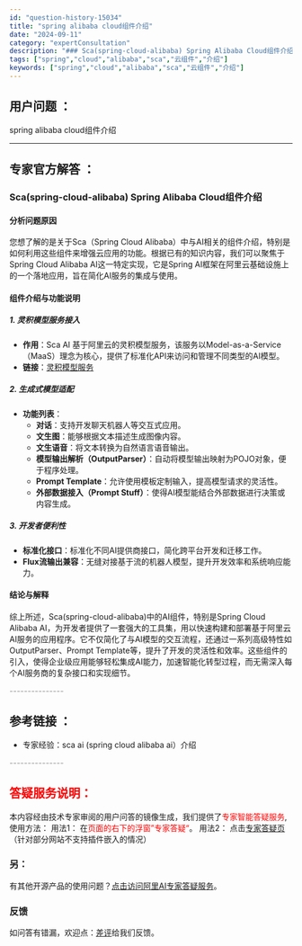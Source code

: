```yaml
---
id: "question-history-15034"
title: "spring alibaba cloud组件介绍"
date: "2024-09-11"
category: "expertConsultation"
description: "### Sca(spring-cloud-alibaba) Spring Alibaba Cloud组件介绍#### 分析问题原因您想了解的是关于Sca（Spring Cloud Alibaba）中与AI相关的组件介绍，特别是如何利用这些组件来增强云应用的功能。根据已有的知识内容，我们可以聚焦于Sp"
tags: ["spring","cloud","alibaba","sca","云组件","介绍"]
keywords: ["spring","cloud","alibaba","sca","云组件","介绍"]
---
```


## 用户问题 ： 
 spring alibaba cloud组件介绍  

---------------
## 专家官方解答 ：

### Sca(spring-cloud-alibaba) Spring Alibaba Cloud组件介绍

#### 分析问题原因
您想了解的是关于Sca（Spring Cloud Alibaba）中与AI相关的组件介绍，特别是如何利用这些组件来增强云应用的功能。根据已有的知识内容，我们可以聚焦于Spring Cloud Alibaba AI这一特定实现，它是Spring AI框架在阿里云基础设施上的一个落地应用，旨在简化AI服务的集成与使用。

#### 组件介绍与功能说明
##### 1. **灵积模型服务接入**
- **作用**：Sca AI 基于阿里云的灵积模型服务，该服务以Model-as-a-Service（MaaS）理念为核心，提供了标准化API来访问和管理不同类型的AI模型。
- **链接**：[灵积模型服务](https://help.aliyun.com/zh/dashscope/)

##### 2. **生成式模型适配**
- **功能列表**：
  - **对话**：支持开发聊天机器人等交互式应用。
  - **文生图**：能够根据文本描述生成图像内容。
  - **文生语音**：将文本转换为自然语言语音输出。
  - **模型输出解析（OutputParser）**：自动将模型输出映射为POJO对象，便于程序处理。
  - **Prompt Template**：允许使用模板定制输入，提高模型请求的灵活性。
  - **外部数据接入（Prompt Stuff）**：使得AI模型能结合外部数据进行决策或内容生成。

##### 3. **开发者便利性**
- **标准化接口**：标准化不同AI提供商接口，简化跨平台开发和迁移工作。
- **Flux流输出兼容**：无缝对接基于流的机器人模型，提升开发效率和系统响应能力。

#### 结论与解释
综上所述，Sca(spring-cloud-alibaba)中的AI组件，特别是Spring Cloud Alibaba AI，为开发者提供了一套强大的工具集，用以快速构建和部署基于阿里云AI服务的应用程序。它不仅简化了与AI模型的交互流程，还通过一系列高级特性如OutputParser、Prompt Template等，提升了开发的灵活性和效率。这些组件的引入，使得企业级应用能够轻松集成AI能力，加速智能化转型过程，而无需深入每个AI服务商的复杂接口和实现细节。


<font color="#949494">---------------</font> 


## 参考链接 ：

* 专家经验：sca ai (spring cloud alibaba ai）介绍 


 <font color="#949494">---------------</font> 
 


## <font color="#FF0000">答疑服务说明：</font> 

本内容经由技术专家审阅的用户问答的镜像生成，我们提供了<font color="#FF0000">专家智能答疑服务</font>,使用方法：
用法1： 在<font color="#FF0000">页面的右下的浮窗”专家答疑“</font>。
用法2： 点击[专家答疑页](https://answer.opensource.alibaba.com/docs/intro)（针对部分网站不支持插件嵌入的情况）
### 另：


有其他开源产品的使用问题？[点击访问阿里AI专家答疑服务](https://answer.opensource.alibaba.com/docs/intro)。
### 反馈
如问答有错漏，欢迎点：[差评](https://ai.nacos.io/user/feedbackByEnhancerGradePOJOID?enhancerGradePOJOId=17054)给我们反馈。
